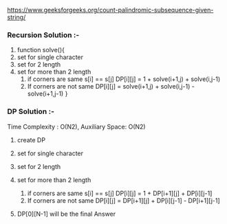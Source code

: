 https://www.geeksforgeeks.org/count-palindromic-subsequence-given-string/

### Recursion Solution  :- 
1. function solve(){
2. set for single character 
3. set for 2 length
4. set for more than 2 length
    1. if corners are same s[i] == s[j]
      DP[i][j] = 1 + solve(i+1,j) + solve(i,j-1)
    2. If corners are not same 
        DP[i][j] =  solve(i+1,j) + solve(i,j-1) - solve(i+1,j-1)
}

### DP Solution  :- 
Time Complexity : O(N2), Auxiliary Space: O(N2)
1. create DP 
2. set for single character 
3. set for 2 length
4. set for more than 2 length
    1. if corners are same s[i] == s[j]
      DP[i][j] = 1 + DP[i+1][j] + DP[i][j-1]
    2. If corners are not same 
        DP[i][j] =  DP[i+1][j] + DP[i][j-1] - DP[i+1][j-1]

5. DP[0][N-1] will be the final Answer